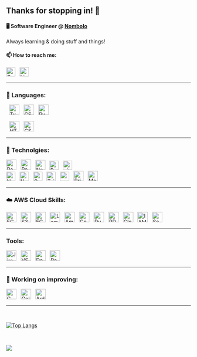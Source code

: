 ## Thanks for stopping in! 👋

#### 🖥️ Software Engineer @ [Nombolo](https//:nombo.com)

Always learning & doing stuff and things!

#### 📫 How to reach me:

[<img src="https://img.shields.io/badge/Gmail-D14836?style=for-the-badge&logo=Email&logoColor=white" alt="Gmail logo" title="Gmail" height="25" />](mailto:jacobamaier@gmail.com)
&nbsp;
[<img src="https://img.shields.io/badge/LinkedIn-0077B5?style=for-the-badge&logo=linkedin&logoColor=white" alt="LinkedIn logo" title="LinkedIn" height="25" />](https://www.linkedin.com/in/jacobamaier)

<hr>

### 🦾 Languages:

<div>
  &nbsp;
  <img src="https://img.shields.io/badge/TypeScript-3178C6.svg?style=for-the-badge&logo=TypeScript&logoColor=white" alt="TypeScript logo" title="TypeScript" height="28" />
  &nbsp;
  <img src="https://img.shields.io/badge/C%23-239120?style=for-the-badge&logo=csharp&logoColor=white" alt="CSharp logo" title="CSharp" height="28" />
  &nbsp;
  <img src="https://img.shields.io/badge/Python-3776AB.svg?style=for-the-badge&logo=Python&logoColor=white" alt="Pyhton logo" title="Python" height="28" />
  
  &nbsp;
  <img src="https://img.shields.io/badge/HTML5-E34F26.svg?style=for-the-badge&logo=HTML5&logoColor=white" alt="HTML5 logo" title="HTML5" height="28" />
  &nbsp;
  <img src="https://img.shields.io/badge/CSS3-1572B6.svg?style=for-the-badge&logo=CSS3&logoColor=white" alt="CSS3 logo" title="CSS3" height="28" />
  &nbsp;
</div>
<hr>

### 🤖 Technolgies:

<div>
  <img src="https://img.shields.io/badge/React_Native-20232A?style=for-the-badge&logo=react&logoColor=61DAFB" alt="React Native logo" title="React-Native" height="28" />
  &nbsp;
  <img src="https://img.shields.io/badge/React-20232A?style=for-the-badge&logo=react&logoColor=61DAFB" alt="React logo" title="React" height="28" />
  &nbsp;
  <img src="https://img.shields.io/badge/next.js-000000?style=for-the-badge&logo=nextdotjs&logoColor=white" alt="NextJS logo" title="NextJS" height="27" />
  &nbsp;
  <img src="https://img.shields.io/badge/.NET-512BD4?style=for-the-badge&logo=dotnet&logoColor=white" alt="Dot Net logo" title=".NET" height="25" />
  &nbsp;
  <img src="https://img.shields.io/badge/GIT-E44C30?style=for-the-badge&logo=git&logoColor=white" alt="git logo" title="git" height="25" />
  &nbsp;
  <br>
  <img src="https://img.shields.io/badge/Node.js-339933?style=for-the-badge&logo=nodedotjs&logoColor=white" alt="Node.js logo" title="Node" height="25" />
  &nbsp;
  <img src="https://img.shields.io/badge/Yarn-2C8EBB?style=for-the-badge&logo=yarn&logoColor=white" alt="Node.js logo" title="Node" height="25" />
  &nbsp;
  <img src="https://img.shields.io/badge/GraphQl-E10098?style=for-the-badge&logo=graphql&logoColor=white" alt="GraphQL logo" title="GraphQL" height="25" />
  &nbsp;
  <img src="https://img.shields.io/badge/Tailwind_CSS-38B2AC?style=for-the-badge&logo=tailwind-css&logoColor=white" alt="Tailwind logo" title="Tailwind" height="25" />
  &nbsp;
  <img src="https://img.shields.io/badge/MySQL-005C84?style=for-the-badge&logo=mysql&logoColor=white" alt="mysql logo" title="mysql" height="25" />
  &nbsp;
  <img src="https://img.shields.io/badge/Prisma-3982CE?style=for-the-badge&logo=Prisma&logoColor=white" alt="Prisma logo" title="Prisma" height="27" />
  &nbsp;
  <img src="https://img.shields.io/badge/MongoDB-4EA94B?style=for-the-badge&logo=mongodb&logoColor=white" alt="MognoDB logo" title="MongoDB" height="27" />
  &nbsp;
</div>
<hr>

### ☁️ AWS Cloud Skills:

<div>
  <img src="https://img.shields.io/badge/Amazon_EC2-FF9900?style=for-the-badge&logo=amazon-ec2&logoColor=white" alt="EC2 logo" title="EC2" height="28" />
  &nbsp;
  <img src="https://img.shields.io/badge/Amazon_S3-569A31?style=for-the-badge&logo=amazon-s3&logoColor=white" alt="S3 logo" title="S3" height="28" />
  &nbsp;
  <img src="https://img.shields.io/badge/Amazon%20ECS-FF9900.svg?style=for-the-badge&logo=Amazon-ECS&logoColor=white" alt="ECS logo" title="ECS" height="28" />
  &nbsp;
  <img src="https://img.shields.io/badge/AWS_Lambda-FF9900?style=for-the-badge&logo=aws-lambda&logoColor=white" alt="Lambda logo" title="Lambda" height="28" />
  &nbsp;
  <img src="https://img.shields.io/badge/AWS%20Amplify-FF9900.svg?style=for-the-badge&logo=AWS-Amplify&logoColor=white" alt="Amplify logo" title="Amplify" height="28" />
  &nbsp;
  <img src="https://img.shields.io/badge/Amazon%20Cognito-DD344C.svg?style=for-the-badge&logo=Amazon-Cognito&logoColor=white" alt="Cognito logo" title="Cognito" height="28" />
  &nbsp;
  <img src="https://img.shields.io/badge/Amazon%20DynamoDB-4053D6.svg?style=for-the-badge&logo=Amazon-DynamoDB&logoColor=white" alt="DynamoDB logo" title="DynamoDB" height="28" />
  &nbsp;
  <img src="https://img.shields.io/badge/Amazon_RDS-527FFF?style=for-the-badge&logo=amazon-rds&logoColor=white" alt="RDS logo" title="RDS" height="28" />
  &nbsp;
  <img src="https://img.shields.io/badge/AWS_CloudFormation-FF4F8B?style=for-the-badge&logo=amazon-aws&logoColor=white" alt="CloudFormation logo" title="CloudFormation" height="28" />
  &nbsp;
  <img src="https://img.shields.io/badge/AWS_IAM-FF4F8B?style=for-the-badge&logo=amazon-aws&logoColor=white" alt="IAM logo" title="IAM" height="28" />
  &nbsp;
  <img src="https://img.shields.io/badge/AWS%20Secrets%20Manager-DD344C.svg?style=for-the-badge&logo=AWS-Secrets-Manager&logoColor=white" alt="Secrets Manager logo" title="SecretsManager" height="28" />
  &nbsp;
</div>
<hr>

### Tools:

<div>
   <img src="https://img.shields.io/badge/Jira-0052CC.svg?style=for-the-badge&logo=Jira&logoColor=white" alt="Jira Logo" title="Jira" height="28" />
   &nbsp;
   <img src="https://img.shields.io/badge/Visual_Studio_Code-0078D4.svg?style=for-the-badge&logo=visual-studio-code&logoColor=white" alt="VS Code Logo" title="Visual Studio Code" height="28" />
   &nbsp;
   <img src="https://img.shields.io/badge/Docker-2496ED.svg?style=for-the-badge&logo=docker&logoColor=white" alt="Docker Logo" title="Docker" height="28" />
   &nbsp;
   <img src="https://img.shields.io/badge/Postman-FF6C37.svg?style=for-the-badge&logo=postman&logoColor=white" alt="Postman Logo" title="Postman" height="28" />
   &nbsp;
</div>
<hr>

### 🌱 Working on improving:

<div>
  <img src="https://img.shields.io/badge/C%2B%2B-00599C?style=for-the-badge&logo=c%2B%2B&logoColor=white" alt="C plus plus" title="c++" height="28" />
  &nbsp;
  <img src="https://img.shields.io/badge/Go-00ADD8.svg?style=for-the-badge&logo=Go&logoColor=white" alt="Golang" title="Go" height="28" />
  &nbsp;
  <img src="https://img.shields.io/badge/Arduino-00979D?style=for-the-badge&logo=Arduino&logoColor=white" alt="Arduino" title="Arduino" height="28" />
  &nbsp;

  <br>
</div>
<hr>

<!-- [![Anurag's GitHub stats-Dark](https://github-readme-stats.vercel.app/api?username=jamaier&show_icons=true&theme=dark#gh-dark-mode-only)](https://github.com/jamaier/github-readme-stats#gh-dark-mode-only)
[![Anurag's GitHub stats-Light](https://github-readme-stats.vercel.app/api?username=jamaier&show_icons=true&theme=default#gh-light-mode-only)](https://github.com/jamaier/github-readme-stats#gh-light-mode-only) -->

<br>

[![Top Langs](https://github-readme-stats.vercel.app/api/top-langs/?username=jamaier&layout=compact)](https://github.com/jamaier/github-readme-stats)

<br>

![](https://komarev.com/ghpvc/?username=jamaier&style=flat-square&color=lightgrey)
